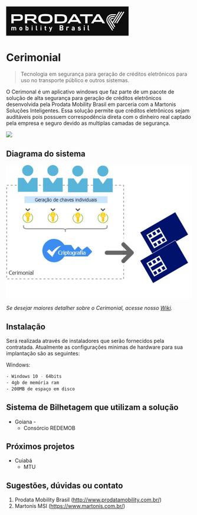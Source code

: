  [![logo-martonis-image]][martonis-url]
# Cerimonial
> Tecnologia em segurança para geração de créditos eletrônicos para uso no transporte público e outros sistemas.

O Cerimonal é um aplicativo windows que faz parte de um pacote de solução de alta segurança para geração de créditos eletrônicos desenvolvida pela Prodata Mobility Brasil em parceria com a Martonis Soluções Inteligentes. Essa solução permite que créditos eletrônicos sejam auditáveis pois possuem correspodência direta com o dinheiro real captado pela empresa e seguro devido as multiplas camadas de segurança.

![](header.png)
## Diagrama do sistema 

 [![fluxo_low_1]][martonis-url]

_Se desejar maiores detalher sobre o Cerimonial, acesse nosso [Wiki][wiki]._

## Instalação

Será realizada através de instaladores que serão fornecidos pela contratada. Atualmente as configurações minimas de hardware para sua implantação são as seguintes:

Windows:

```sh
- Windows 10 - 64bits
- 4gb de memória ram
- 200MB de espaço em disco
```



## Sistema de Bilhetagem que utilizam a solução

* Goiana - 
    * Consórcio REDEMOB
    
## Próximos projetos

* Cuiabá
    * MTU


## Sugestões, dúvidas ou contato

1. Prodata Mobility Brasil (<http://www.prodatamobility.com.br/>)
2. Martonis MSI (<https://www.martonis.com.br/>)


<!-- Markdown link & img dfn's -->
[logo-martonis-image]: https://github.com/msi-devops/Wiki---Cerimonial/blob/master/logo_prodata_black.PNG
[fluxo_low_1]: https://github.com/msi-devops/Wiki---Cerimonial/blob/master/Fluxo_Cerimonial_low_1.jpg
[martonis-url]: http://www.prodatamobility.com.br/
[npm-downloads]: https://img.shields.io/npm/dm/datadog-metrics.svg?style=flat-square
[travis-image]: https://img.shields.io/travis/dbader/node-datadog-metrics/master.svg?style=flat-square
[travis-url]: https://travis-ci.org/dbader/node-datadog-metrics
[wiki]: https://github.com/prodatamobilitybrasil/Wiki---Cerimonial/wiki

